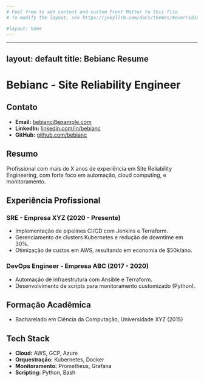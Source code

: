 ```yaml
---
# Feel free to add content and custom Front Matter to this file.
# To modify the layout, see https://jekyllrb.com/docs/themes/#overriding-theme-defaults

#layout: home
---
```

---
layout: default
title: Bebianc Resume
---

# Bebianc - Site Reliability Engineer
## Contato
- **Email:** bebianc@example.com
- **LinkedIn:** [linkedin.com/in/bebianc](https://linkedin.com/in/bebianc)
- **GitHub:** [github.com/bebianc](https://github.com/bebianc)

## Resumo
Profissional com mais de X anos de experiência em Site Reliability Engineering, com forte foco em automação, cloud computing, e monitoramento.

## Experiência Profissional
### SRE - Empresa XYZ (2020 - Presente)
- Implementação de pipelines CI/CD com Jenkins e Terraform.
- Gerenciamento de clusters Kubernetes e redução de downtime em 30%.
- Otimização de custos em AWS, resultando em economia de $50k/ano.

### DevOps Engineer - Empresa ABC (2017 - 2020)
- Automação de infraestrutura com Ansible e Terraform.
- Desenvolvimento de scripts para monitoramento customizado (Python).

## Formação Acadêmica
- Bacharelado em Ciência da Computação, Universidade XYZ (2015)

## Tech Stack
- **Cloud:** AWS, GCP, Azure
- **Orquestração:** Kubernetes, Docker
- **Monitoramento:** Prometheus, Grafana
- **Scripting:** Python, Bash

